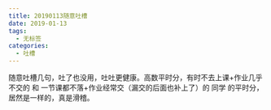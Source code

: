 ```yaml
---
title: 20190113随意吐槽
date: 2019-01-13
tags: 
  - 无标签
categories:
  - 吐槽
---
```

随意吐槽几句，吐了也没用，吐吐更健康。高数平时分，有时不去上课+作业几乎不交的 和 一节课都不落+作业经常交（漏交的后面也补上了）的 同学 的平时分，居然是一样的，真是滑稽。